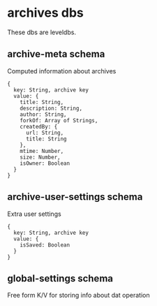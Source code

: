 # archives dbs

These dbs are leveldbs.


## archive-meta schema

Computed information about archives

```
{
  key: String, archive key
  value: {
    title: String,
    description: String,
    author: String,
    forkOf: Array of Strings,
    createdBy: {
      url: String,
      title: String
    },
    mtime: Number,
    size: Number,
    isOwner: Boolean
  }
}
```

## archive-user-settings schema

Extra user settings 

```
{
  key: String, archive key
  value: {
    isSaved: Boolean
  }
}
```

## global-settings schema

Free form K/V for storing info about dat operation
